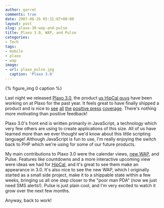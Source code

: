 ```yaml
---
author: garret
comments: true
date: 2007-06-26 05:31:07+00:00
layout: post
slug: plaxo-30-wap-and-pulse
title: Plaxo 3.0, WAP, and Pulse
categories:
- Tech
tags:
- mobile
- plaxo
- wap
image:
- url: plaxo_pulse.jpg
  caption: 'Plaxo 3.0'
---
```


{% figure_img 0 caption %}

Last night we released [Plaxo 3.0](http://blog.plaxo.com/archives/2007/06/introducing_an.html), the product [us HipCal guys](http://blog.plaxo.com/archives/2006/04/question_what_d_1.html) have been working on at Plaxo for the past year. It feels great to have finally shipped a product and is nice to [see](http://news.yahoo.com/s/nm/20070625/tc_nm/internet_plaxo_dc;_ylt=AnqaohbVWMj.YZidAY6xkWdT.3QA) [all](http://gigaom.com/2007/06/24/plaxo-3-0/) [the](http://www.techcrunch.com/2007/06/24/new-version-of-plaxo-launched-more-sync-more-often/) [positive ](http://mashable.com/2007/06/24/plaxo-2/)[press](http://www.stoweboyd.com/message/2007/06/linkedin-and-pl.html) [coverage](http://blog.wired.com/monkeybites/2007/06/plaxo-one-pim-a.html). There's nothing more motivating than positive feedback!

Plaxo 3.0's front end is written primarily in JavaScript, a technology which very few others are using to create applications of this size. All of us have learned more than we ever thought we'd know about this little scripting language! Although JavaScript is fun to use, I'm really enjoying the switch back to PHP which we're using for some of our future products.

My main contributions to Plaxo 3.0 were the calendar views, [new WAP](http://m.plaxo.com/), and Pulse. Features like countdowns and a more interactive upcoming view were ideas we had for [HipCal](http://www.hipcal.com/), and it's great to see them make an appearance in 3.0. It's also nice to see the new WAP, which I originally started as a small side project, make it to a shippable state within a few weeks, bringing us all one step closer to the "poor man PDA" (now we just need SMS alerts!). Pulse is just plain cool, and I'm very excited to watch it grow over the next few months.

Anyway, back to work!
